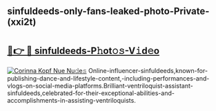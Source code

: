 ## sinfuldeeds-only-fans​-leaked-photo​-Private-(xxi2t)


# <h2><a href="https://mediaupload.pro?title=sinfuldeeds&ref=git">🔗👉 🔴 sinfuldeeds-P𝚑ot𝚘𝚜-V𝚒d𝚎o</a></h2>

[![Corinna Kopf Nue Nu𝚍e𝚜](https://i.imgur.com/0qMVB7G.gif)](https://mediaupload.pro?title=sinfuldeeds&ref=git)
Online-influencer-sinfuldeeds,known-for-publishing-dance-and-lifestyle-content,-including-performances-and-vlogs-on-social-media-platforms.Brilliant-ventriloquist-assistant-sinfuldeeds,celebrated-for-their-exceptional-abilities-and-accomplishments-in-assisting-ventriloquists.  